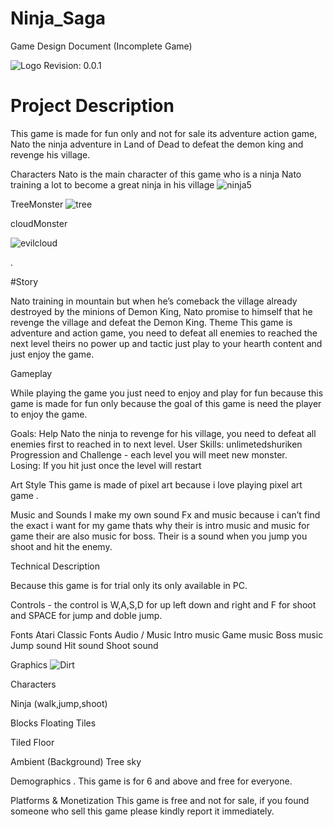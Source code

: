 # Ninja_Saga
Game Design Document (Incomplete Game)


![Logo](https://user-images.githubusercontent.com/73217979/96730713-56958500-136b-11eb-8e57-49be2a55c322.png)
Revision: 0.0.1

# Project Description

This game is made for fun only and not for sale its adventure action game, Nato the ninja adventure in Land of Dead to defeat the demon king and revenge his village.

Characters
Nato is the main character of this game who is a ninja Nato training a lot to become a great ninja in his village
![ninja5](https://user-images.githubusercontent.com/73217979/96730567-29e16d80-136b-11eb-8560-4f30795469d1.png)









TreeMonster
![tree](https://user-images.githubusercontent.com/73217979/96730772-66ad6480-136b-11eb-9988-f42fed084755.png)

















cloudMonster



![evilcloud](https://user-images.githubusercontent.com/73217979/96730926-8cd30480-136b-11eb-9432-ee7eccebe931.png)


. 









 							
#Story

Nato training in mountain but when he’s comeback the village already destroyed by the minions of Demon King, Nato promise to himself that he revenge the village and defeat the Demon King.
Theme
This game is adventure and action game, you need to defeat all enemies to reached the next level theirs no power up and tactic just play to your hearth content and just enjoy the game.
					
Gameplay

While playing the game you just need to enjoy and play for fun because this game is made for fun only because the goal of this game is need the player to enjoy the game.

Goals: Help Nato the ninja to revenge for his village, you need  to defeat all enemies first to reached in to next level.
User Skills: unlimetedshuriken
Progression and Challenge - each level you will meet new monster.				
Losing: If you hit just once the level will restart


Art Style 
This game is made of pixel art because i love playing pixel art game .

Music and Sounds
I make my own sound Fx and music because i can’t find the exact i want for my game thats why their is intro music and music for game their are also music for boss. Their is a sound when you jump you shoot and hit the enemy.
					
 							
						 					
				
Technical Description
 							
Because this game is for trial only its only available in PC.

Controls - the control is W,A,S,D for up left down and right  and F for shoot and SPACE for jump and doble jump.

Fonts
Atari Classic Fonts
Audio / Music
Intro music
Game music
Boss music
Jump sound
Hit sound
Shoot sound

Graphics
![Dirt](https://user-images.githubusercontent.com/73217979/96730875-7f1d7f00-136b-11eb-8047-4f197875cda8.png)





Characters

Ninja (walk,jump,shoot)


Blocks
Floating Tiles

Tiled Floor

Ambient (Background)
Tree
sky
							
Demographics 
.
 This game is for 6 and above and free for everyone.	
 										
Platforms & Monetization
This game is free and not for sale, if you found someone who sell this game please kindly report it immediately.

